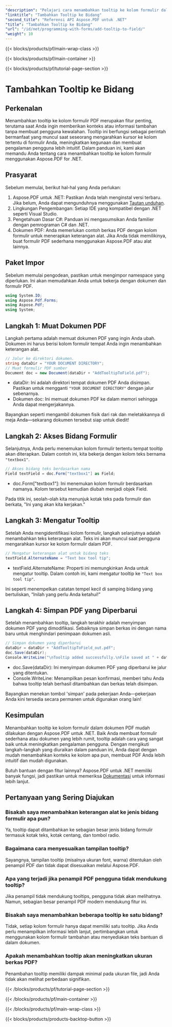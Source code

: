 ```yaml
---
"description": "Pelajari cara menambahkan tooltip ke kolom formulir dalam dokumen PDF menggunakan Aspose.PDF for .NET dalam panduan langkah demi langkah ini. Tingkatkan kegunaan dan pengalaman pengguna."
"linktitle": "Tambahkan Tooltip ke Bidang"
"second_title": "Referensi API Aspose.PDF untuk .NET"
"title": "Tambahkan Tooltip ke Bidang"
"url": "/id/net/programming-with-forms/add-tooltip-to-field/"
"weight": 10
---
```


{{< blocks/products/pf/main-wrap-class >}}

{{< blocks/products/pf/main-container >}}

{{< blocks/products/pf/tutorial-page-section >}}

# Tambahkan Tooltip ke Bidang

## Perkenalan

Menambahkan tooltip ke kolom formulir PDF merupakan fitur penting, terutama saat Anda ingin memberikan konteks atau informasi tambahan tanpa membuat pengguna kewalahan. Tooltip ini berfungsi sebagai perintah bermanfaat yang muncul saat seseorang mengarahkan kursor ke kolom tertentu di formulir Anda, meningkatkan kegunaan dan membuat pengalaman pengguna lebih intuitif. Dalam panduan ini, kami akan memandu Anda tentang cara menambahkan tooltip ke kolom formulir menggunakan Aspose.PDF for .NET.

## Prasyarat

Sebelum memulai, berikut hal-hal yang Anda perlukan:

1. Aspose.PDF untuk .NET: Pastikan Anda telah menginstal versi terbaru. Jika belum, Anda dapat mengunduhnya menggunakan [Tautan unduhan](https://releases.aspose.com/pdf/net/).
2. Lingkungan Pengembangan: Setiap IDE yang kompatibel dengan .NET seperti Visual Studio.
3. Pengetahuan Dasar C#: Panduan ini mengasumsikan Anda familier dengan pemrograman C# dan .NET.
4. Dokumen PDF: Anda memerlukan contoh berkas PDF dengan kolom formulir untuk menerapkan keterangan alat. Jika Anda tidak memilikinya, buat formulir PDF sederhana menggunakan Aspose.PDF atau alat lainnya.

## Paket Impor

Sebelum memulai pengodean, pastikan untuk mengimpor namespace yang diperlukan. Ini akan memudahkan Anda untuk bekerja dengan dokumen dan formulir PDF.

```csharp
using System.IO;
using Aspose.Pdf.Forms;
using Aspose.Pdf;
using System;
```

## Langkah 1: Muat Dokumen PDF

Langkah pertama adalah memuat dokumen PDF yang ingin Anda ubah. Dokumen ini harus berisi kolom formulir tempat Anda ingin menambahkan keterangan alat.

```csharp
// Jalur ke direktori dokumen.
string dataDir = "YOUR DOCUMENT DIRECTORY";
// Muat formulir PDF sumber
Document doc = new Document(dataDir + "AddTooltipToField.pdf");
```

- dataDir: Ini adalah direktori tempat dokumen PDF Anda disimpan. Pastikan untuk mengganti `"YOUR DOCUMENT DIRECTORY"` dengan jalur sebenarnya.
- Dokumen doc: Ini memuat dokumen PDF ke dalam memori sehingga Anda dapat mengerjakannya.

Bayangkan seperti mengambil dokumen fisik dari rak dan meletakkannya di meja Anda—sekarang dokumen tersebut siap untuk diedit!

## Langkah 2: Akses Bidang Formulir

Selanjutnya, Anda perlu menemukan kolom formulir tertentu tempat tooltip akan diterapkan. Dalam contoh ini, kita bekerja dengan kolom teks bernama `"textbox1"`.

```csharp
// Akses bidang teks berdasarkan nama
Field textField = doc.Form["textbox1"] as Field;
```

- doc.Form["textbox1"]: Ini menemukan kolom formulir berdasarkan namanya. Kolom tersebut kemudian diubah menjadi objek Field.
  
Pada titik ini, seolah-olah kita menunjuk kotak teks pada formulir dan berkata, "Ini yang akan kita kerjakan."

## Langkah 3: Mengatur Tooltip

Setelah Anda mengidentifikasi kolom formulir, langkah selanjutnya adalah menambahkan teks keterangan alat. Teks ini akan muncul saat pengguna mengarahkan kursor ke kolom formulir dalam PDF.

```csharp
// Mengatur keterangan alat untuk bidang teks
textField.AlternateName = "Text box tool tip";
```

- textField.AlternateName: Properti ini memungkinkan Anda untuk mengatur tooltip. Dalam contoh ini, kami mengatur tooltip ke `"Text box tool tip"`.

Ini seperti menempelkan catatan tempel kecil di samping bidang yang bertuliskan, “Inilah yang perlu Anda ketahui!”

## Langkah 4: Simpan PDF yang Diperbarui

Setelah menambahkan tooltip, langkah terakhir adalah menyimpan dokumen PDF yang dimodifikasi. Sebaiknya simpan berkas ini dengan nama baru untuk menghindari penimpaan dokumen asli.

```csharp
// Simpan dokumen yang diperbarui
dataDir = dataDir + "AddTooltipToField_out.pdf";
doc.Save(dataDir);
Console.WriteLine("\nTooltip added successfully.\nFile saved at " + dataDir);
```

- doc.Save(dataDir): Ini menyimpan dokumen PDF yang diperbarui ke jalur yang ditentukan.
- Console.WriteLine: Menampilkan pesan konfirmasi, memberi tahu Anda bahwa tooltip telah berhasil ditambahkan dan berkas telah disimpan.

Bayangkan menekan tombol 'simpan' pada pekerjaan Anda—pekerjaan Anda kini tersedia secara permanen untuk digunakan orang lain!

## Kesimpulan

Menambahkan tooltip ke kolom formulir dalam dokumen PDF mudah dilakukan dengan Aspose.PDF untuk .NET. Baik Anda membuat formulir sederhana atau dokumen yang lebih rumit, tooltip adalah cara yang sangat baik untuk meningkatkan pengalaman pengguna. Dengan mengikuti langkah-langkah yang diuraikan dalam panduan ini, Anda dapat dengan mudah menambahkan konteks ke kolom apa pun, membuat PDF Anda lebih intuitif dan mudah digunakan.

Butuh bantuan dengan fitur lainnya? Aspose.PDF untuk .NET memiliki banyak fungsi, jadi pastikan untuk memeriksa [Dokumentasi](https://reference.aspose.com/pdf/net/) untuk informasi lebih lanjut.

## Pertanyaan yang Sering Diajukan

### Bisakah saya menambahkan keterangan alat ke jenis bidang formulir apa pun?  
Ya, tooltip dapat ditambahkan ke sebagian besar jenis bidang formulir termasuk kotak teks, kotak centang, dan tombol radio.

### Bagaimana cara menyesuaikan tampilan tooltip?  
Sayangnya, tampilan tooltip (misalnya ukuran font, warna) ditentukan oleh penampil PDF dan tidak dapat disesuaikan melalui Aspose.PDF.

### Apa yang terjadi jika penampil PDF pengguna tidak mendukung tooltip?  
Jika penampil tidak mendukung tooltips, pengguna tidak akan melihatnya. Namun, sebagian besar penampil PDF modern mendukung fitur ini.

### Bisakah saya menambahkan beberapa tooltip ke satu bidang?  
Tidak, setiap kolom formulir hanya dapat memiliki satu tooltip. Jika Anda perlu menampilkan informasi lebih lanjut, pertimbangkan untuk menggunakan kolom formulir tambahan atau menyediakan teks bantuan di dalam dokumen.

### Apakah menambahkan tooltip akan meningkatkan ukuran berkas PDF?  
Penambahan tooltip memiliki dampak minimal pada ukuran file, jadi Anda tidak akan melihat perbedaan signifikan.

{{< /blocks/products/pf/tutorial-page-section >}}

{{< /blocks/products/pf/main-container >}}

{{< /blocks/products/pf/main-wrap-class >}}

{{< blocks/products/products-backtop-button >}}